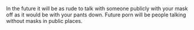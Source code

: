 In the future it will be as rude to talk with someone publicly with your mask off as it would be with your pants down. Future porn will be people talking without masks in public places.
